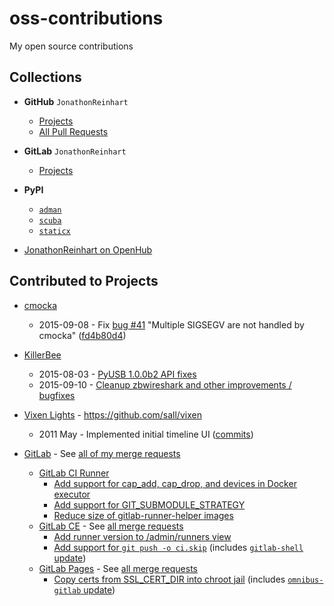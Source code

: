 # oss-contributions
My open source contributions

## Collections
- **GitHub** `JonathonReinhart`
  - [Projects](https://github.com/JonathonReinhart?tab=repositories)
  - [All Pull Requests](https://github.com/pulls?q=is:pr+author:JonathonReinhart)
- **GitLab** `JonathonReinhart`
  - [Projects](https://gitlab.com/users/JonathonReinhart/projects)
- **PyPI**
  - [`adman`](https://pypi.org/project/adman/)
  - [`scuba`](https://pypi.org/project/scuba/)
  - [`staticx`](https://pypi.org/project/staticx/)


- [JonathonReinhart on OpenHub](https://www.openhub.net/accounts/JonathonReinhart)


## Contributed to Projects

- [cmocka](https://cmocka.org/)
   - 2015-09-08 - Fix [bug #41](https://open.cryptomilk.org/issues/41) "Multiple SIGSEGV are not handled by cmocka" ([fd4b80d4](https://git.cryptomilk.org/projects/cmocka.git/commit/?id=fd4b80d4504563f8b4d4f518b3122d17a669d1ed))
- [KillerBee](https://github.com/riverloopsec/killerbee)
   - 2015-08-03 - [PyUSB 1.0.0b2 API fixes](https://github.com/riverloopsec/killerbee/pull/47)
   - 2015-09-10 - [Cleanup zbwireshark and other improvements / bugfixes](https://github.com/riverloopsec/killerbee/pull/51)
- [Vixen Lights](http://www.vixenlights.com/) - https://github.com/sall/vixen
   - 2011 May - Implemented initial timeline UI ([commits](https://github.com/sall/vixen/commits?author=JonathonReinhart))

- [GitLab](https://gitlab.com/gitlab-org) - See [all of my merge requests](https://gitlab.com/groups/gitlab-org/-/merge_requests?state=merged&author_username=JonathonReinhart)
   - [GitLab CI Runner](https://gitlab.com/gitlab-org/gitlab-runner)
      - [Add support for cap_add, cap_drop, and devices in Docker executor](https://gitlab.com/gitlab-org/gitlab-runner/merge_requests/91)
      - [Add support for GIT_SUBMODULE_STRATEGY](https://gitlab.com/gitlab-org/gitlab-runner/merge_requests/443)
      - [Reduce size of gitlab-runner-helper images](https://gitlab.com/gitlab-org/gitlab-runner/merge_requests/456)
   - [GitLab CE](https://gitlab.com/gitlab-org/gitlab-ce) - See [all merge requests](https://gitlab.com/gitlab-org/gitlab-ce/merge_requests?state=all&author_username=JonathonReinhart)
      - [Add runner version to /admin/runners view](https://gitlab.com/gitlab-org/gitlab-ce/merge_requests/8733)
      - [Add support for `git push -o ci.skip`](https://gitlab.com/gitlab-org/gitlab-ce/merge_requests/15643) (includes [`gitlab-shell` update](https://gitlab.com/gitlab-org/gitlab-shell/merge_requests/166))
   - [GitLab Pages](https://gitlab.com/gitlab-org/gitlab-pages) - See [all merge requests](https://gitlab.com/gitlab-org/gitlab-pages/merge_requests?state=all&author_username=JonathonReinhart)
      - [Copy certs from SSL_CERT_DIR into chroot jail](https://gitlab.com/gitlab-org/gitlab-pages/-/merge_requests/291) (includes [`omnibus-gitlab` update](https://gitlab.com/gitlab-org/omnibus-gitlab/-/merge_requests/4289))
